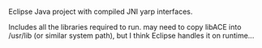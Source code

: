 Eclipse Java project with compiled JNI yarp interfaces.

Includes all the libraries required to run. may need to copy libACE into /usr/lib (or similar system path), but I think Eclipse handles it on runtime...

